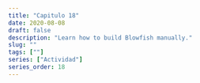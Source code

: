 ```yaml
---
title: "Capitulo 18"
date: 2020-08-08
draft: false
description: "Learn how to build Blowfish manually."
slug: ""
tags: [""]
series: ["Actividad"]
series_order: 18
---
```



